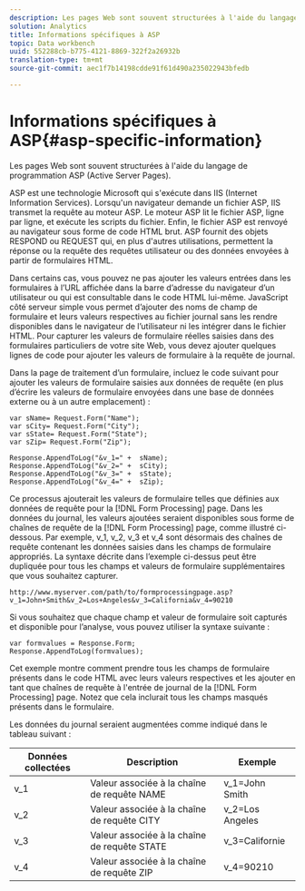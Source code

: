 ```yaml
---
description: Les pages Web sont souvent structurées à l'aide du langage de programmation ASP (Active Server Pages).
solution: Analytics
title: Informations spécifiques à ASP
topic: Data workbench
uuid: 552288cb-b775-4121-8869-322f2a26932b
translation-type: tm+mt
source-git-commit: aec1f7b14198cdde91f61d490a235022943bfedb

---
```



# Informations spécifiques à ASP{#asp-specific-information}

Les pages Web sont souvent structurées à l&#39;aide du langage de programmation ASP (Active Server Pages).

ASP est une technologie Microsoft qui s&#39;exécute dans IIS (Internet Information Services). Lorsqu&#39;un navigateur demande un fichier ASP, IIS transmet la requête au moteur ASP. Le moteur ASP lit le fichier ASP, ligne par ligne, et exécute les scripts du fichier. Enfin, le fichier ASP est renvoyé au navigateur sous forme de code HTML brut. ASP fournit des objets RESPOND ou REQUEST qui, en plus d&#39;autres utilisations, permettent la réponse ou la requête des requêtes utilisateur ou des données envoyées à partir de formulaires HTML.

Dans certains cas, vous pouvez ne pas ajouter les valeurs entrées dans les formulaires à l’URL affichée dans la barre d’adresse du navigateur d’un utilisateur ou qui est consultable dans le code HTML lui-même. JavaScript côté serveur simple vous permet d’ajouter des noms de champ de formulaire et leurs valeurs respectives au fichier journal sans les rendre disponibles dans le navigateur de l’utilisateur ni les intégrer dans le fichier HTML. Pour capturer les valeurs de formulaire réelles saisies dans des formulaires particuliers de votre site Web, vous devez ajouter quelques lignes de code pour ajouter les valeurs de formulaire à la requête de journal.

Dans la page de traitement d’un formulaire, incluez le code suivant pour ajouter les valeurs de formulaire saisies aux données de requête (en plus d’écrire les valeurs de formulaire envoyées dans une base de données externe ou à un autre emplacement) :

```
var sName= Request.Form("Name"); 
var sCity= Request.Form("City"); 
var sState= Request.Form("State"); 
var sZip= Request.Form("Zip"); 
 
Response.AppendToLog("&v_1=" +  sName); 
Response.AppendToLog("&v_2=" +  sCity); 
Response.AppendToLog("&v_3=" +  sState); 
Response.AppendToLog("&v_4=" +  sZip);
```

Ce processus ajouterait les valeurs de formulaire telles que définies aux données de requête pour la [!DNL Form Processing] page. Dans les données du journal, les valeurs ajoutées seraient disponibles sous forme de chaînes de requête de la [!DNL Form Processing] page, comme illustré ci-dessous. Par exemple, v_1, v_2, v_3 et v_4 sont désormais des chaînes de requête contenant les données saisies dans les champs de formulaire appropriés. La syntaxe décrite dans l’exemple ci-dessus peut être dupliquée pour tous les champs et valeurs de formulaire supplémentaires que vous souhaitez capturer.

```
http://www.myserver.com/path/to/formprocessingpage.asp?v_1=John+Smith&v_2=Los+Angeles&v_3=California&v_4=90210
```

Si vous souhaitez que chaque champ et valeur de formulaire soit capturés et disponible pour l’analyse, vous pouvez utiliser la syntaxe suivante :

```
var formvalues = Response.Form; 
Response.AppendToLog(formvalues); 
```

Cet exemple montre comment prendre tous les champs de formulaire présents dans le code HTML avec leurs valeurs respectives et les ajouter en tant que chaînes de requête à l&#39;entrée de journal de la [!DNL Form Processing] page. Notez que cela inclurait tous les champs masqués présents dans le formulaire.

Les données du journal seraient augmentées comme indiqué dans le tableau suivant :

| Données collectées | Description | Exemple |
|---|---|---|
| v_1 | Valeur associée à la chaîne de requête NAME | v_1=John Smith |
| v_2 | Valeur associée à la chaîne de requête CITY | v_2=Los Angeles |
| v_3 | Valeur associée à la chaîne de requête STATE | v_3=Californie |
| v_4 | Valeur associée à la chaîne de requête ZIP | v_4=90210 |

